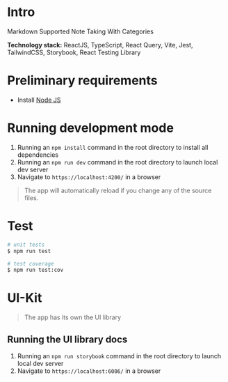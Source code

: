 # Intro

Markdown Supported Note Taking With Categories

**Technology stack:** ReactJS, TypeScript, React Query, Vite, Jest, TailwindCSS, Storybook, React Testing Library

# Preliminary requirements
* Install [Node JS](https://nodejs.org/en/download/)

# Running development mode
1. Running an ```npm install``` command in the root directory to install all dependencies
2. Running an ```npm run dev``` command in the root directory to launch local dev server
3. Navigate to ```https://localhost:4200/``` in a browser

> The app will automatically reload if you change any of the source files.

# Test

```bash
# unit tests
$ npm run test

# test coverage
$ npm run test:cov
```

# UI-Kit

> The app has its own the UI library

## Running the UI library docs

1. Running an ```npm run storybook``` command in the root directory to launch local dev server
2. Navigate to ```https://localhost:6006/``` in a browser
